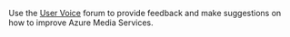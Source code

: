Use the [User Voice](http://go.microsoft.com/fwlink/?LinkId=698785) forum to provide feedback and make suggestions on how to improve Azure Media Services.